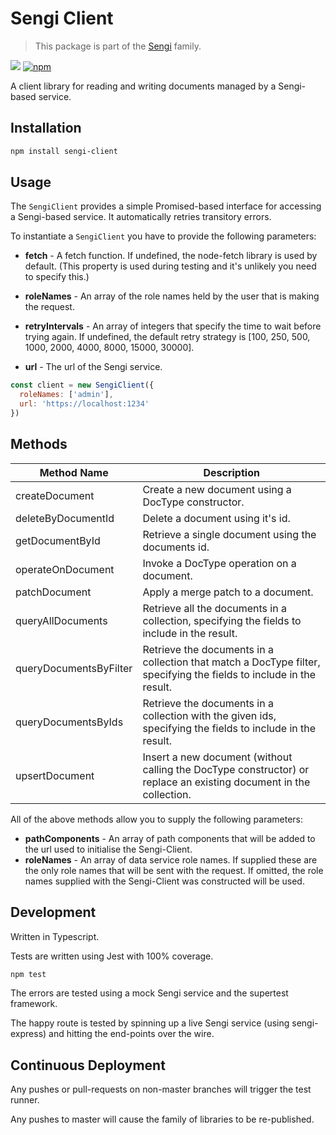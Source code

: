 # Sengi Client
 
> This package is part of the [Sengi](https://github.com/karlhulme/sengi) family.

![](https://github.com/karlhulme/sengi/workflows/CD/badge.svg)
[![npm](https://img.shields.io/npm/v/sengi-client.svg)](https://www.npmjs.com/package/sengi-client)

A client library for reading and writing documents managed by a Sengi-based service.

## Installation

```bash
npm install sengi-client
```

## Usage

The `SengiClient` provides a simple Promised-based interface for accessing a Sengi-based service.  It automatically retries transitory errors.

To instantiate a `SengiClient` you have to provide the following parameters:

* **fetch** - A fetch function.  If undefined, the node-fetch library is used by default.  (This property is used during testing and it's unlikely you need to specify this.)

* **roleNames** - An array of the role names held by the user that is making the request.

* **retryIntervals** - An array of integers that specify the time to wait before trying again.  If undefined, the default retry strategy is [100, 250, 500, 1000, 2000, 4000, 8000, 15000, 30000].

* **url** - The url of the Sengi service.

```javascript
const client = new SengiClient({
  roleNames: ['admin'],
  url: 'https://localhost:1234'
})
```

## Methods

Method Name | Description
---|---
createDocument | Create a new document using a DocType constructor.
deleteByDocumentId | Delete a document using it's id.
getDocumentById | Retrieve a single document using the documents id.
operateOnDocument | Invoke a DocType operation on a document.
patchDocument | Apply a merge patch to a document.
queryAllDocuments | Retrieve all the documents in a collection, specifying the fields to include in the result.
queryDocumentsByFilter | Retrieve the documents in a collection that match a DocType filter, specifying the fields to include in the result.
queryDocumentsByIds | Retrieve the documents in a collection with the given ids, specifying the fields to include in the result.
upsertDocument | Insert a new document (without calling the DocType constructor) or replace an existing document in the collection.

All of the above methods allow you to supply the following parameters:

* **pathComponents** - An array of path components that will be added to the url used to initialise the Sengi-Client.
* **roleNames** - An array of data service role names.  If supplied these are the only role names that will be sent with the request.  If omitted, the role names supplied with the Sengi-Client was constructed will be used.

## Development

Written in Typescript.

Tests are written using Jest with 100% coverage.

```bash
npm test
```

The errors are tested using a mock Sengi service and the supertest framework.

The happy route is tested by spinning up a live Sengi service (using sengi-express) and hitting the end-points over the wire.

## Continuous Deployment

Any pushes or pull-requests on non-master branches will trigger the test runner.

Any pushes to master will cause the family of libraries to be re-published.

